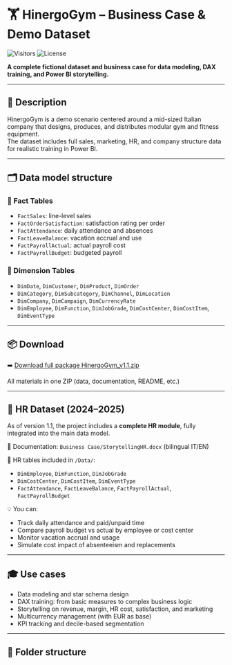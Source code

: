 # 🏋️ HinergoGym – Business Case & Demo Dataset

![Visitors](https://visitor-badge.glitch.me/badge?page_id=DavidIT2022.HinergoGym)
![License](https://img.shields.io/badge/license-Custom-blue)

**A complete fictional dataset and business case for data modeling, DAX training, and Power BI storytelling.**

---

## 📘 Description

HinergoGym is a demo scenario centered around a mid-sized Italian company that designs, produces, and distributes modular gym and fitness equipment.  
The dataset includes full sales, marketing, HR, and company structure data for realistic training in Power BI.

---

## 🗂️ Data model structure

### 🔸 Fact Tables
- `FactSales`: line-level sales
- `FactOrderSatisfaction`: satisfaction rating per order
- `FactAttendance`: daily attendance and absences
- `FactLeaveBalance`: vacation accrual and use
- `FactPayrollActual`: actual payroll cost
- `FactPayrollBudget`: budgeted payroll

### 🔹 Dimension Tables
- `DimDate`, `DimCustomer`, `DimProduct`, `DimOrder`
- `DimCategory`, `DimSubcategory`, `DimChannel`, `DimLocation`
- `DimCompany`, `DimCampaign`, `DimCurrencyRate`
- `DimEmployee`, `DimFunction`, `DimJobGrade`, `DimCostCenter`, `DimCostItem`, `DimEventType`

---

## 📦 Download

➡️ [Download full package HinergoGym_v1.1.zip](https://github.com/DavidIT2022/HinergoGym/releases/download/v1.1/HinergoGym_v1.1.zip)

All materials in one ZIP (data, documentation, README, etc.)

---

## 👥 HR Dataset (2024–2025)

As of version 1.1, the project includes a **complete HR module**, fully integrated into the main data model.

🧾 Documentation: `Business Case/StorytellingHR.docx` (bilingual IT/EN)

📁 HR tables included in `/Data/`:
- `DimEmployee`, `DimFunction`, `DimJobGrade`
- `DimCostCenter`, `DimCostItem`, `DimEventType`
- `FactAttendance`, `FactLeaveBalance`, `FactPayrollActual`, `FactPayrollBudget`

💡 You can:
- Track daily attendance and paid/unpaid time
- Compare payroll budget vs actual by employee or cost center
- Monitor vacation accrual and usage
- Simulate cost impact of absenteeism and replacements

---

## 🎓 Use cases

- Data modeling and star schema design
- DAX training: from basic measures to complex business logic
- Storytelling on revenue, margin, HR cost, satisfaction, and marketing
- Multicurrency management (with EUR as base)
- KPI tracking and decile-based segmentation

---

## 📁 Folder structure

